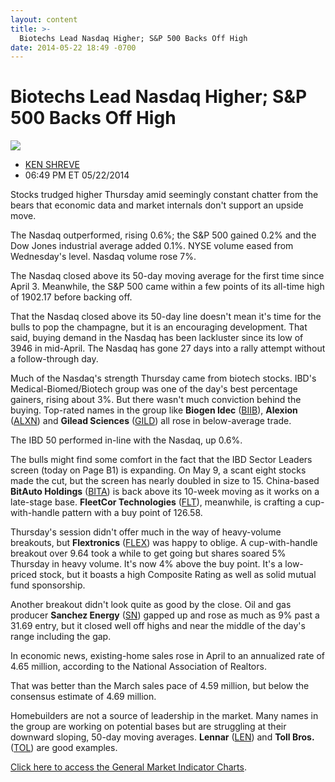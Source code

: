 ```yaml
---
layout: content
title: >-
  Biotechs Lead Nasdaq Higher; S&P 500 Backs Off High
date: 2014-05-22 18:49 -0700
---
```



Biotechs Lead Nasdaq Higher; S&P 500 Backs Off High
====================================================


![](https://www.investors.com/wp-content/uploads/ibd-migrated-images/MPv_140523_635363702328361263.png)

* [KEN SHREVE](https://www.investors.com/author/shrevek/ "Posts by KEN SHREVE")
* 06:49 PM ET 05/22/2014




Stocks trudged higher Thursday amid seemingly constant chatter from the bears that economic data and market internals don't support an upside move.

  

The Nasdaq outperformed, rising 0.6%; the S&P 500 gained 0.2% and the Dow Jones industrial average added 0.1%. NYSE volume eased from Wednesday's level. Nasdaq volume rose 7%.

  

The Nasdaq closed above its 50-day moving average for the first time since April 3. Meanwhile, the S&P 500 came within a few points of its all-time high of 1902.17 before backing off.

  

That the Nasdaq closed above its 50-day line doesn't mean it's time for the bulls to pop the champagne, but it is an encouraging development. That said, buying demand in the Nasdaq has been lackluster since its low of 3946 in mid-April. The Nasdaq has gone 27 days into a rally attempt without a follow-through day.

  

Much of the Nasdaq's strength Thursday came from biotech stocks. IBD's Medical-Biomed/Biotech group was one of the day's best percentage gainers, rising about 3%. But there wasn't much conviction behind the buying. Top-rated names in the group like **Biogen Idec** ([BIIB](https://research.investors.com/quote.aspx?symbol=BIIB)), **Alexion** ([ALXN](https://research.investors.com/quote.aspx?symbol=ALXN)) and **Gilead Sciences** ([GILD](https://research.investors.com/quote.aspx?symbol=GILD)) all rose in below-average trade.

  

The IBD 50 performed in-line with the Nasdaq, up 0.6%.

  

The bulls might find some comfort in the fact that the IBD Sector Leaders screen (today on Page B1) is expanding. On May 9, a scant eight stocks made the cut, but the screen has nearly doubled in size to 15. China-based **BitAuto Holdings** ([BITA](https://research.investors.com/quote.aspx?symbol=BITA)) is back above its 10-week moving as it works on a late-stage base. **FleetCor Technologies** ([FLT](https://research.investors.com/quote.aspx?symbol=FLT)), meanwhile, is crafting a cup-with-handle pattern with a buy point of 126.58.

  

Thursday's session didn't offer much in the way of heavy-volume breakouts, but **Flextronics** ([FLEX](https://research.investors.com/quote.aspx?symbol=FLEX)) was happy to oblige. A cup-with-handle breakout over 9.64 took a while to get going but shares soared 5% Thursday in heavy volume. It's now 4% above the buy point. It's a low-priced stock, but it boasts a high Composite Rating as well as solid mutual fund sponsorship.

  

Another breakout didn't look quite as good by the close. Oil and gas producer **Sanchez Energy** ([SN](https://research.investors.com/quote.aspx?symbol=SN)) gapped up and rose as much as 9% past a 31.69 entry, but it closed well off highs and near the middle of the day's range including the gap.

  

In economic news, existing-home sales rose in April to an annualized rate of 4.65 million, according to the National Association of Realtors.

  

That was better than the March sales pace of 4.59 million, but below the consensus estimate of 4.69 million.

  

Homebuilders are not a source of leadership in the market. Many names in the group are working on potential bases but are struggling at their downward sloping, 50-day moving averages. **Lennar** ([LEN](https://research.investors.com/quote.aspx?symbol=LEN)) and **Toll Bros.** ([TOL](https://research.investors.com/quote.aspx?symbol=TOL)) are good examples.

  

[Click here to access the General Market Indicator Charts](https://www.investors.com/pdf/GMI_052314.pdf).




